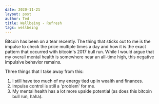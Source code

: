 ```yaml
---
date: 2020-11-21
layout: post
author: Ted
title: Wellbeing - Refresh
tags: wellbeing
---
```

Bitcoin has been on a tear recently. The thing that sticks out to me is the impulse to check the price multiple times a day and how it is the exact pattern that occurred with bitcoin's 2017 bull run. While I would argue that my overall mental health is somewhere near an all-time high, this negative impulsive behavior remains.

Three things that I take away from this: 
1. I still have too much of my energy tied up in wealth and finances.
1. Impulse control is still a 'problem' for me.
1. My mental health has a lot more upside potential (as does this bitcoin bull run, haha).
